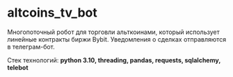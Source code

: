 # altcoins_tv_bot
Многопоточный робот для торговли альткоинами, который использует линейные контракты биржи Bybit.
Уведомления о сделках отправляются в телеграм-бот.

Стек технологий: **python 3.10, threading, pandas, requests, sqlalchemy, telebot**
